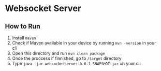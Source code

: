 # Websocket Server
## How to Run
1. Install `maven`
2. Check if Maven available in your device by running `mvn -version` in your cli
3. Open this directory and run `mvn clean package`
4. Once the proccess if finnished, go to `/target` directory
5. Type `java -jar websocketserver-0.0.1-SNAPSHOT.jar` on your cli

